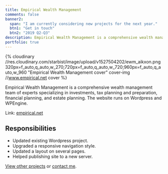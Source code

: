 ```yaml
---
title: Empirical Wealth Management
comments: false
banner2:
  span: "I am currently considering new projects for the next year."
  btn1: "Get in touch"
  btn2: "2019 Q2-Q3"
description: Empirical Wealth Management is a comprehensive wealth management team of experts specializing in investments, tax planning and preparation, financial planning, and estate planning. The website runs on Wordpress and WPEngine.
portfolio: true
---
```


{% cloudinary //res.cloudinary.com/starbist/image/upload/v1527504202/ewm_aikxon.png 320px=f_auto,q_auto,w_270;720px=f_auto,q_auto,w_720;960px=f_auto,q_auto,w_960 "Empirical Wealth Management cover" cover-img //www.empirical.net cover %}

Empirical Wealth Management is a comprehensive wealth management team of experts specializing in investments, tax planning and preparation, financial planning, and estate planning. The website runs on Wordpress and WPEngine.

Link: [empirical.net](//www.empirical.net/)

## Responsibilities

- Updated existing Wordpress project.
- Upgraded a responsive navigation style.
- Updated a layout on several pages.
- Helped publishing site to a new server.

[View other projects](/portfolio/) or [contact me](/about-me/).
